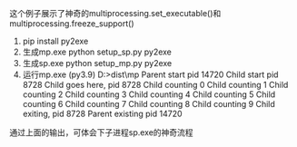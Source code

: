 这个例子展示了神奇的multiprocessing.set_executable()和multiprocessing.freeze_support()

1. pip install py2exe
2. 生成mp.exe
    python setup_sp.py py2exe
3. 生成sp.exe
    python setup_mp.py py2exe
4. 运行mp.exe
(py3.9) D:\>dist\mp
Parent start pid 14720
Child  start pid 8728
Child goes here, pid 8728
Child counting 0
Child counting 1
Child counting 2
Child counting 3
Child counting 4
Child counting 5
Child counting 6
Child counting 7
Child counting 8
Child counting 9
Child exiting, pid 8728
Parent existing pid 14720

通过上面的输出，可体会下子进程sp.exe的神奇流程